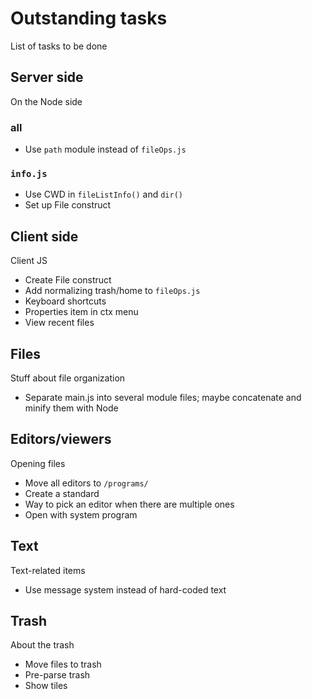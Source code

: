 # Outstanding tasks
List of tasks to be done

## Server side
On the Node side

### all
* Use `path` module instead of `fileOps.js`

### `info.js`
* Use CWD in `fileListInfo()` and `dir()`
* Set up File construct

## Client side
Client JS

* Create File construct
* Add normalizing trash/home to `fileOps.js`
* Keyboard shortcuts
* Properties item in ctx menu
* View recent files

## Files
Stuff about file organization

* Separate main.js into several module files; maybe concatenate and minify them with Node

## Editors/viewers
Opening files

* Move all editors to `/programs/`
* Create a standard
* Way to pick an editor when there are multiple ones
* Open with system program

## Text
Text-related items

* Use message system instead of hard-coded text

## Trash
About the trash

* Move files to trash
* Pre-parse trash
* Show tiles